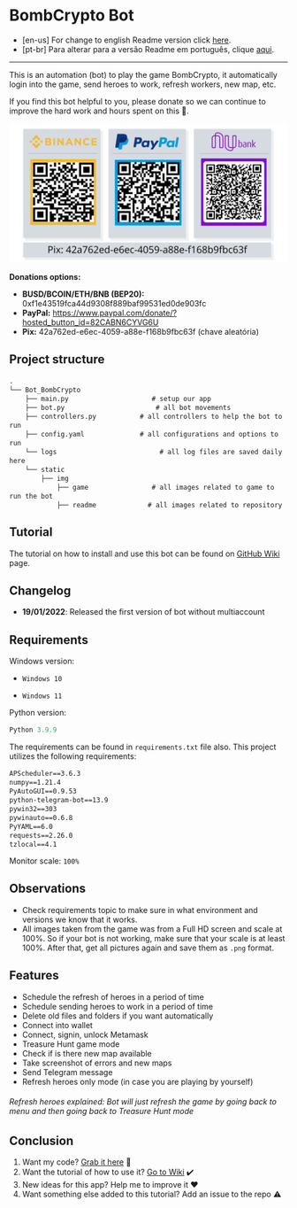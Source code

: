 # BombCrypto Bot

- [en-us] For change to english Readme version click [here](https://github.com/guimatheus92/Bot_BombCrypto/blob/main/README.md "here").
- [pt-br] Para alterar para a versão Readme em português, clique [aqui](https://github.com/guimatheus92/Bot_BombCrypto/blob/main/README.pt.md "aqui").

------------

This is an automation (bot) to play the game BombCrypto, it automatically login into the game, send heroes to work, refresh workers, new map, etc.

If you find this bot helpful to you, please donate so we can continue to improve the hard work and hours spent on this 🤯.

![Donation](https://github.com/guimatheus92/Bot_BombCrypto/blob/main/static/img/readme/qr_code.png)

**Donations options:**

- **BUSD/BCOIN/ETH/BNB (BEP20):** 0xf1e43519fca44d9308f889baf99531ed0de903fc
- **PayPal:** https://www.paypal.com/donate/?hosted_button_id=82CABN6CYVG6U
- **Pix:** 42a762ed-e6ec-4059-a88e-f168b9fbc63f (chave aleatória)

## Project structure
    .
    └── Bot_BombCrypto
        ├── main.py                     # setup our app
        ├── bot.py                       # all bot movements
        ├── controllers.py           # all controllers to help the bot to run
        ├── config.yaml              # all configurations and options to run
        └── logs                          # all log files are saved daily here
        └── static
            ├── img
                ├── game                # all images related to game to run the bot
				├── readme             # all images related to repository

## Tutorial

The tutorial on how to install and use this bot can be found on [GitHub Wiki](https://github.com/guimatheus92/Bot_BombCrypto/wiki/How-to-execute-BombCrypto-bot "GitHub Wiki") page.

## Changelog

- **19/01/2022**: Released the first version of bot without multiaccount

## Requirements

Windows version:
- `Windows 10`

- `Windows 11`

Python version:
```python
Python 3.9.9
```

The requirements can be found in `requirements.txt` file also.
This project utilizes the following requirements:

    APScheduler==3.6.3
    numpy==1.21.4
    PyAutoGUI==0.9.53
    python-telegram-bot==13.9
    pywin32==303
    pywinauto==0.6.8
    PyYAML==6.0
    requests==2.26.0
    tzlocal==4.1

Monitor scale: `100%`

## Observations

- Check requirements topic to make sure in what environment and versions we know that it works.
- All images taken from the game was from a Full HD screen and scale at 100%. So if your bot is not working, make sure that your scale is at least 100%. After that, get all pictures again and save them as `.png` format.

## Features

- Schedule the refresh of heroes in a period of time
- Schedule sending heroes to work in a period of time
- Delete old files and folders if you want automatically
- Connect into wallet
- Connect, signin, unlock Metamask
- Treasure Hunt game mode
- Check if is there new map available
- Take screenshot of errors and new maps
- Send Telegram message
- Refresh heroes only mode (in case you are playing by yourself)

###### *Refresh heroes explained: Bot will just refresh the game by going back to menu and then going back to Treasure Hunt mode*

## Conclusion

1. Want my code? [Grab it here](https://github.com/guimatheus92/Bot_BombCrypto "Grab it here") 📎
2. Want the tutorial of how to use it? [Go to Wiki](https://github.com/guimatheus92/Bot_BombCrypto/wiki/How-to-execute-BombCrypto-bot "Go to here") ✔️
3. New ideas for this app? Help me to improve it ❤️
4. Want something else added to this tutorial? Add an issue to the repo ⚠️
